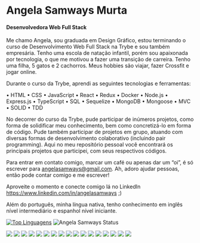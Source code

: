 # Angela Samways Murta

#### Desenvolvedora Web Full Stack

Me chamo Angela, sou graduada em Design Gráfico, estou terminando o curso de Desenvolvimento Web Full Stack na Trybe e sou também empresária. Tenho uma escola de natação infantil, porém sou apaixonada por tecnologia, o que me motivou a fazer uma transição de carreira. Tenho uma filha, 5 gatos e 2 cachorros. Meus hobbies são viajar, fazer Crossfit e jogar online.

Durante o curso da Trybe, aprendi as seguintes tecnologias e ferramentas:
  
  •	HTML
	•	CSS
	•	JavaScript
	•	React
	•	Redux
	•	Docker
	•	Node.js
	•	Express.js
	•	TypeScript
	•	SQL
	•	Sequelize
	•	MongoDB
	•	Mongoose
	•	MVC
	•	SOLID
	•	TDD

No decorrer do curso da Trybe, pude participar de inúmeros projetos, como forma de solidificar meu conhecimento, bem como concretizá-lo em forma de código. Pude também participar de projetos em grupo, atuando com diversas formas de desenvolvimento colaborativo (incluindo pair programming). Aqui no meu repositório pessoal você encontrará os principais projetos que participei, com seus respectivos códigos.

Para entrar em contato comigo, marcar um café ou apenas dar um “oi”, é só escrever para angelasamways@gmail.com. Ah, adoro ajudar pessoas, então pode contar comigo e me escrever!

Aproveite o momento e conecte comigo lá no LinkedIn https://www.linkedin.com/in/angelasamways ;)

Além do português, minha língua nativa, tenho conhecimento em inglês nível intermediário e espanhol nível iniciante.

[![Top Linguagens](https://github-readme-stats.vercel.app/api/top-langs/?username=angelasamways&layout=compact)](https://github.com/anuraghazra/github-readme-stats)
![Angela Samways Status](https://github-readme-stats.vercel.app/api?username=angelasamways&show_icons=true)

![](https://img.shields.io/badge/Adobe%20Illustrator-FF9A00?style=for-the-badge&logo=adobe%20illustrator&logoColor=white)
![](https://img.shields.io/badge/Adobe%20Illustrator-FF9A00?style=for-the-badge&logo=adobe%20illustrator&logoColor=white)
![](https://img.shields.io/badge/Adobe%20Photoshop-31A8FF?style=for-the-badge&logo=Adobe%20Photoshop&logoColor=black)
![](https://img.shields.io/badge/Figma-F24E1E?style=for-the-badge&logo=figma&logoColor=white)
![](https://img.shields.io/badge/CSS3-1572B6?style=for-the-badge&logo=css3&logoColor=white)
![](https://img.shields.io/badge/HTML5-E34F26?style=for-the-badge&logo=html5&logoColor=white)
![](https://img.shields.io/badge/JavaScript-323330?style=for-the-badge&logo=javascript&logoColor=F7DF1E)
![](https://img.shields.io/badge/React-20232A?style=for-the-badge&logo=react&logoColor=61DAFB)
![](https://img.shields.io/badge/React_Router-CA4245?style=for-the-badge&logo=react-router&logoColor=white)
![](https://img.shields.io/badge/Redux-593D88?style=for-the-badge&logo=redux&logoColor=white)
![](https://img.shields.io/badge/Node.js-339933?style=for-the-badge&logo=nodedotjs&logoColor=white)
![](https://img.shields.io/badge/JWT-000000?style=for-the-badge&logo=JSON%20web%20tokens&logoColor=white)
![](https://img.shields.io/badge/Express.js-000000?style=for-the-badge&logo=express&logoColor=white)
![](https://img.shields.io/badge/Docker-2CA5E0?style=for-the-badge&logo=docker&logoColor=white)
![](https://img.shields.io/badge/TypeScript-007ACC?style=for-the-badge&logo=typescript&logoColor=white)
![](https://img.shields.io/badge/Sequelize-52B0E7?style=for-the-badge&logo=Sequelize&logoColor=white)
![](https://img.shields.io/badge/GIT-E44C30?style=for-the-badge&logo=git&logoColor=white)
